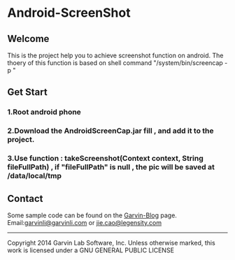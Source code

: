 # Android-ScreenShot

## Welcome
This is the project help you to achieve screenshot function on android.
The thoery of this function is based on shell command "/system/bin/screencap -p "

## Get Start

### 1.Root android phone 
### 2.Download the AndroidScreenCap.jar fill , and add it to the project.
### 3.Use function : takeScreenshot(Context context, String fileFullPath) , if "fileFullPath" is null , the pic will be saved at /data/local/tmp

## Contact
Some sample code can be found on the [Garvin-Blog](http://blog.csdn.net/buptgshengod/article/details/39155979) page.  
Email:garvinli@garvinli.com or jie.cao@legensity.com  
      



- - -
Copyright 2014 Garvin Lab Software, Inc. Unless otherwise marked, this work is licensed under a GNU GENERAL PUBLIC LICENSE


